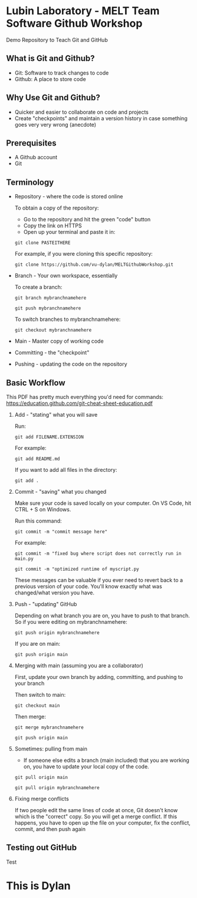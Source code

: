 # Lubin Laboratory - MELT Team Software Github Workshop
Demo Repository to Teach Git and GitHub

## What is Git and Github?
* Git: Software to track changes to code 
* Github: A place to store code

## Why Use Git and Github?
* Quicker and easier to collaborate on code and projects
* Create "checkpoints" and maintain a version history in case something goes very very wrong (anecdote)

## Prerequisites
* A Github account
* Git

## Terminology
* Repository - where the code is stored online
    
    To obtain a copy of the repository:
    * Go to the repository and hit the green "code" button
    * Copy the link on HTTPS
    * Open up your terminal and paste it in:
    
    `git clone PASTEITHERE`
    
    For example, if you were cloning this specific repository:
    
    `git clone https://github.com/vu-dylan/MELTGithubWorkshop.git`
* Branch - Your own workspace, essentially
    
    To create a branch:
    
    `git branch mybranchnamehere`
    
    `git push mybranchnamehere`
    
    To switch branches to mybranchnamehere:
    
    `git checkout mybranchnamehere`
* Main - Master copy of working code
* Committing - the "checkpoint"
* Pushing - updating the code on the repository

## Basic Workflow
This PDF has pretty much everything you'd need for commands: https://education.github.com/git-cheat-sheet-education.pdf
1. Add - "stating" what you will save
    
    Run:

    `git add FILENAME.EXTENSION`
    
    For example:
    
    `git add README.md`
    
    If you want to add all files in the directory:
    
    `git add .`
2. Commit - "saving" what you changed
    
    Make sure your code is saved locally on your computer. On VS Code, hit CTRL + S on Windows.
    
    Run this command:
    
    `git commit -m "commit message here"`
    
    For example:
    
    `git commit -m "fixed bug where script does not correctly run in main.py`
    
    `git commit -m "optimized runtime of myscript.py`
    
    These messages can be valuable if you ever need to revert back to a previous version of your code. You'll know exactly what was changed/what version you have.
3. Push - "updating" GitHub
    
    Depending on what branch you are on, you have to push to that branch. So if you were editing on mybranchnamehere:
    
    `git push origin mybranchnamehere`
    
    If you are on main:
    
    `git push origin main`
4. Merging with main (assuming you are a collaborator)
    
    First, update your own branch by adding, committing, and pushing to your branch
    
    Then switch to main:
    
    `git checkout main`
    
    Then merge:
    
    `git merge mybranchnamehere`
    
    `git push origin main`
5. Sometimes: pulling from main
    * If someone else edits a branch (main included) that you are working on, you have to update your local copy of the code.
    
    `git pull origin main`
    
    `git pull origin mybranchnamehere`
6. Fixing merge conflicts
    
    If two people edit the same lines of code at once, Git doesn't know which is the "correct" copy. So you will get a merge conflict. If this happens, you have to open up the file on your computer, fix the conflict, commit, and then push again


## Testing out GitHub

Test

# This is Dylan
